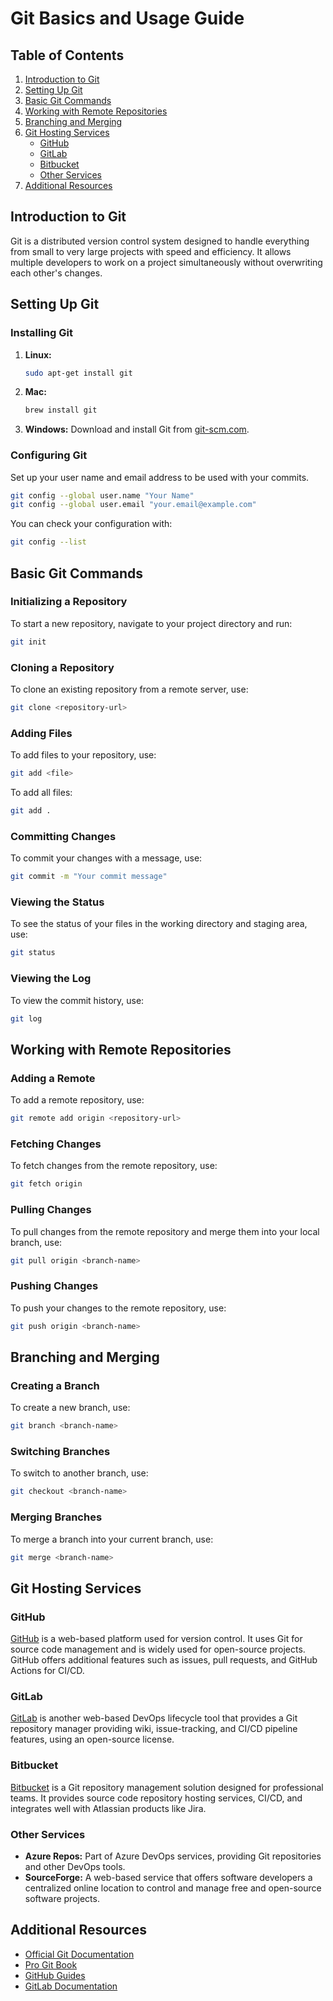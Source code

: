 # Git Basics and Usage Guide

## Table of Contents

1. [Introduction to Git](#introduction-to-git)
2. [Setting Up Git](#setting-up-git)
3. [Basic Git Commands](#basic-git-commands)
4. [Working with Remote Repositories](#working-with-remote-repositories)
5. [Branching and Merging](#branching-and-merging)
6. [Git Hosting Services](#git-hosting-services)
   - [GitHub](#github)
   - [GitLab](#gitlab)
   - [Bitbucket](#bitbucket)
   - [Other Services](#other-services)
7. [Additional Resources](#additional-resources)

## Introduction to Git

Git is a distributed version control system designed to handle everything from small to very large projects with speed and efficiency. It allows multiple developers to work on a project simultaneously without overwriting each other's changes.

## Setting Up Git

### Installing Git

1. **Linux:**
   ```bash
   sudo apt-get install git
   ```

2. **Mac:**
   ```bash
   brew install git
   ```

3. **Windows:**
   Download and install Git from [git-scm.com](https://git-scm.com/).

### Configuring Git

Set up your user name and email address to be used with your commits.

```bash
git config --global user.name "Your Name"
git config --global user.email "your.email@example.com"
```

You can check your configuration with:

```bash
git config --list
```

## Basic Git Commands

### Initializing a Repository

To start a new repository, navigate to your project directory and run:

```bash
git init
```

### Cloning a Repository

To clone an existing repository from a remote server, use:

```bash
git clone <repository-url>
```

### Adding Files

To add files to your repository, use:

```bash
git add <file>
```

To add all files:

```bash
git add .
```

### Committing Changes

To commit your changes with a message, use:

```bash
git commit -m "Your commit message"
```

### Viewing the Status

To see the status of your files in the working directory and staging area, use:

```bash
git status
```

### Viewing the Log

To view the commit history, use:

```bash
git log
```

## Working with Remote Repositories

### Adding a Remote

To add a remote repository, use:

```bash
git remote add origin <repository-url>
```

### Fetching Changes

To fetch changes from the remote repository, use:

```bash
git fetch origin
```

### Pulling Changes

To pull changes from the remote repository and merge them into your local branch, use:

```bash
git pull origin <branch-name>
```

### Pushing Changes

To push your changes to the remote repository, use:

```bash
git push origin <branch-name>
```

## Branching and Merging

### Creating a Branch

To create a new branch, use:

```bash
git branch <branch-name>
```

### Switching Branches

To switch to another branch, use:

```bash
git checkout <branch-name>
```

### Merging Branches

To merge a branch into your current branch, use:

```bash
git merge <branch-name>
```

## Git Hosting Services

### GitHub

[GitHub](https://github.com/) is a web-based platform used for version control. It uses Git for source code management and is widely used for open-source projects. GitHub offers additional features such as issues, pull requests, and GitHub Actions for CI/CD.

### GitLab

[GitLab](https://gitlab.com/) is another web-based DevOps lifecycle tool that provides a Git repository manager providing wiki, issue-tracking, and CI/CD pipeline features, using an open-source license.

### Bitbucket

[Bitbucket](https://bitbucket.org/) is a Git repository management solution designed for professional teams. It provides source code repository hosting services, CI/CD, and integrates well with Atlassian products like Jira.

### Other Services

- **Azure Repos:** Part of Azure DevOps services, providing Git repositories and other DevOps tools.
- **SourceForge:** A web-based service that offers software developers a centralized online location to control and manage free and open-source software projects.

## Additional Resources

- [Official Git Documentation](https://git-scm.com/doc)
- [Pro Git Book](https://git-scm.com/book/en/v2)
- [GitHub Guides](https://guides.github.com/)
- [GitLab Documentation](https://docs.gitlab.com/)

